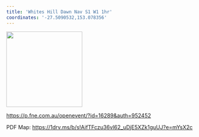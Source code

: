 ```yaml
---
title: 'Whites Hill Dawn Nav S1 W1 1hr'
coordinates: '-27.5090532,153.078356'
---
```

<img src="https://doc-14-08-mymaps.googleusercontent.com/untrusted/hostedimage/o2fbn585vcrt3ao71o6a0j9c34/0n9brqm8o6l3pqn4fromke74o4/1688363100000/3_qa3g-a-HBcK3YBy6L69UtbaCxl2qxF/*/6ACtvi-FejqZbZdRvlISoI5BTEaoOv7mXxXOYzolFHljz06on9ObmCIbuCN6j_LmsDzV3wNIAFa2yL45n3tl-0EUqY36aY3BAuxwEFsWDpMlsj08bBLry2lLjBc9AZ0HGfALQeu0uUq4X3GBwGW3WuvuZNeJzTYAaL5WMiXcWdikKt6TdUVtxjyxrMHUf_K1XyulMd44?session=0&fife" height="200" width="auto" />

https://p.fne.com.au/openevent/?id=16289&auth=952452

PDF Map: https://1drv.ms/b/s!AifTFczu36vl62_uDjE5XZk1guUJ?e=mYsX2c
